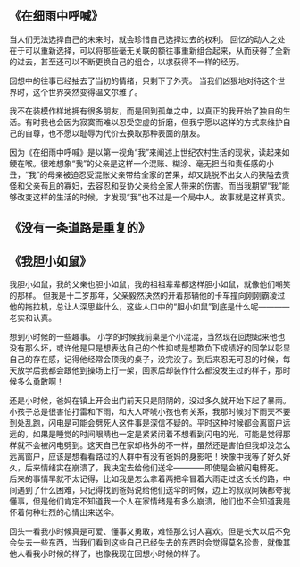 ## 《在细雨中呼喊》
当人们无法选择自己的未来时，就会珍惜自己选择过去的权利。
回忆的动人之处在于可以重新选择，可以将那些毫无关联的额往事重新组合起来，从而获得了全新的过去，甚至还可以不断更换自己的组合，以求获得不一样的经历。

回想中的往事已经抽去了当初的情绪，只剩下了外壳。
当我们凶狠地对待这个世界时，这个世界突然变得温文尔雅了。

我不在装模作样地拥有很多朋友，而是回到孤单之中，以真正的我开始了独自的生活。有时我也会因为寂寞而难以忍受空虚的折磨，但我宁愿以这样的方式来维护自己的自尊，也不愿以耻辱为代价去换取那种表面的朋友。

因为《在细雨中呼喊》是以第一视角“我”来阐述上世纪农村生活的现状，读起来如鲠在喉。很难想象“我”的父亲是这样一个混账、糊涂、毫无担当和责任感的小丑，“我”的母亲被迫忍受混账父亲带给全家的苦果，却又跳脱不出女人的狭隘去责怪和父亲苟且的寡妇，去容忍和妥协父亲给全家人带来的伤害。而当我期望“我”能够改变这样的生活的时候，才发现“我”也不过是一个局中人，故事就是这样真实。

## 《没有一条道路是重复的》

## 《我胆小如鼠》
我胆小如鼠，我的父亲也胆小如鼠，我的祖祖辈辈都这样胆小如鼠，就像他们嘲笑的那样。
但我是十二岁那年，父亲毅然决然的开着那辆他的卡车撞向刚刚霸凌过他的拖拉机，总让人深思些什么，这些人口中的“胆小如鼠”到底是什么呢————老实和认真。

想到小时候的一些趣事。
小学的时候我前桌是个小混混，当然现在回想起来他也没有那么坏，或许他是只是想表达自己的个性抑或是想欺负下成绩好的同学以彰显自己的存在感，记得他经常会顶我的桌子，没完没了。到后来忍无可忍的时候，每天放学后我都会跟他到操场上打一架，回家后却装作什么都没发生过的样子，那时候多么勇敢啊！

还是小时候，爸妈在镇上开会出门前天只是阴阴的，没过多久就开始下起了暴雨。小孩子总是很害怕打雷和下雨，和大人吓唬小孩也有关系，我那时候对下雨天不要到处乱跑，闪电是可能会劈死人这件事是深信不疑的。平时这种时候都会离窗户远远的，如果是睡觉的时间眼睛也一定是紧紧闭着不想看到闪电的光，可能是觉得那样就不会被闪电劈到。这天自己在家却格外的不一样，虽然还是害怕但我却没怎么远离窗户，应该是想看看路过的人群中有没有爸妈的身影吧！映像中我等了好久好久，后来情绪实在崩溃了，我决定去给他们送伞————即使是会被闪电劈死。
后来的事情早就不太记得，比如我是怎么拿着两把伞冒着大雨走过这长长的路，中间遇到了什么困难，只记得找到爸妈说给他们送伞的时候，边上的叔叔阿姨都夸我懂事，但是他们肯定不知道我一个人在家情绪是有多么崩溃，他们也不会知道我是怀着何种壮烈的心情出来送伞。

回头一看我小时候真是可爱、懂事又勇敢，难怪那么讨人喜欢。但是长大以后不免会失去一些东西，当我们看到这些自己已经失去的东西时会觉得莫名珍贵，就像其他人看我小时候的样子，也像我现在回想小时候的样子。



